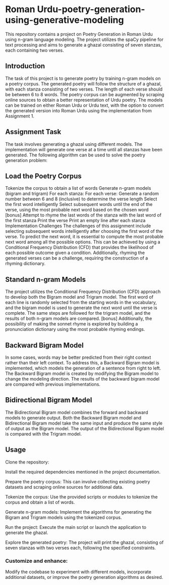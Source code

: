 # Roman Urdu-poetry-generation-using-generative-modeling


This repository contains a project on Poetry Generation in Roman Urdu using n-gram language modeling. The project utilizes the spaCy pipeline for text processing and aims to generate a ghazal consisting of seven stanzas, each containing two verses.

## Introduction
The task of this project is to generate poetry by training n-gram models on a poetry corpus. The generated poetry will follow the structure of a ghazal, with each stanza consisting of two verses. The length of each verse should be between 6 to 8 words. The poetry corpus can be augmented by scraping online sources to obtain a better representation of Urdu poetry. The models can be trained on either Roman Urdu or Urdu text, with the option to convert the generated version into Roman Urdu using the implementation from Assignment 1.

## Assignment Task
The task involves generating a ghazal using different models. The implementation will generate one verse at a time until all stanzas have been generated. The following algorithm can be used to solve the poetry generation problem:

## Load the Poetry Corpus
Tokenize the corpus to obtain a list of words
Generate n-gram models (bigram and trigram)
For each stanza:
For each verse:
Generate a random number between 6 and 8 (inclusive) to determine the verse length
Select the first word intelligently
Select subsequent words until the end of the verse, using the most probable next word based on the chosen word
[bonus] Attempt to rhyme the last words of the stanza with the last word of the first stanza
Print the verse
Print an empty line after each stanza
Implementation Challenges
The challenges of this assignment include selecting subsequent words intelligently after choosing the first word of the verse. To predict the next word, it is essential to compute the most probable next word among all the possible options. This can be achieved by using a Conditional Frequency Distribution (CFD) that provides the likelihood of each possible outcome given a condition. Additionally, rhyming the generated verses can be a challenge, requiring the construction of a rhyming dictionary.

## Standard n-gram Models
The project utilizes the Conditional Frequency Distribution (CFD) approach to develop both the Bigram model and Trigram model. The first word of each line is randomly selected from the starting words in the vocabulary, and the bigram model is used to generate the next word until the verse is complete. The same steps are followed for the trigram model, and the results of both n-gram models are compared. [bonus] Additionally, the possibility of making the sonnet rhyme is explored by building a pronunciation dictionary using the most probable rhyming endings.

## Backward Bigram Model
In some cases, words may be better predicted from their right context rather than their left context. To address this, a Backward Bigram model is implemented, which models the generation of a sentence from right to left. The Backward Bigram model is created by modifying the Bigram model to change the modeling direction. The results of the backward bigram model are compared with previous implementations.

## Bidirectional Bigram Model
The Bidirectional Bigram model combines the forward and backward models to generate output. Both the Backward Bigram model and Bidirectional Bigram model take the same input and produce the same style of output as the Bigram model. The output of the Bidirectional Bigram model is compared with the Trigram model.

## Usage
Clone the repository:


Install the required dependencies mentioned in the project documentation.

Prepare the poetry corpus: This can involve collecting existing poetry datasets and scraping online sources for additional data.

Tokenize the corpus: Use the provided scripts or modules to tokenize the corpus and obtain a list of words.

Generate n-gram models: Implement the algorithms for generating the Bigram and Trigram models using the tokenized corpus.

Run the project: Execute the main script or launch the application to generate the ghazal.

Explore the generated poetry: The project will print the ghazal, consisting of seven stanzas with two verses each, following the specified constraints.

### Customize and enhance:
Modify the codebase to experiment with different models, incorporate additional datasets, or improve the poetry generation algorithms as desired.
